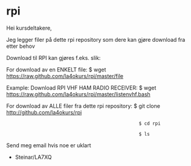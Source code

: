 # rpi
Hei kursdeltakere,

Jeg legger filer på dette rpi repository som dere kan gjøre download fra etter behov


Download til RPI kan gjøres f.eks. slik:

For download av en ENKELT file:                $ wget https://raw.github.com/la4okurs/rpi/master/file

  Example: Download RPI VHF HAM RADIO RECEIVER: $ wget https://raw.github.com/la4okurs/rpi/master/listenvhf.bash

For download av ALLE filer fra dette rpi repository: $ git clone http://github.com/la4okurs/rpi

                                                     $ cd rpi
                                                     
                                                     $ ls

Send meg email hvis noe er uklart

- Steinar/LA7XQ

